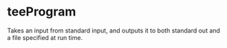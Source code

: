 teeProgram
==========

Takes an input from standard input, and outputs it to both standard out and a file specified at run time.
